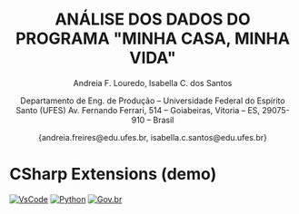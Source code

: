 <h1 align="center"> ANÁLISE DOS DADOS DO PROGRAMA "MINHA CASA, MINHA VIDA" </h1> 

<p align="center"> 
Andreia F. Louredo, Isabella C. dos Santos
</p>
<p align="center"> 
Departamento de Eng. de Produção – Universidade Federal do Espírito Santo (UFES)
Av. Fernando Ferrari, 514 – Goiabeiras, Vitoria – ES, 29075-910 – Brasil
</p>
<p align="center"> 
{andreia.freires@edu.ufes.br, isabella.c.santos@edu.ufes.br}
</p>

# CSharp Extensions (demo)
[![VsCode](https://img.shields.io/badge/VsCode-Interface-blue)](https://code.visualstudio.com/)
[![Python](https://img.shields.io/appveyor/ci/wellingtonjhn/csharp-extensions.svg?label=appveyor)](https://www.python.org/)
[![Gov.br](https://img.shields.io/nuget/v/CSharpExtensions.Core.svg)](https://dados.gov.br/dados/conjuntos-dados/dados-do-minha-casa-minha-vida)





